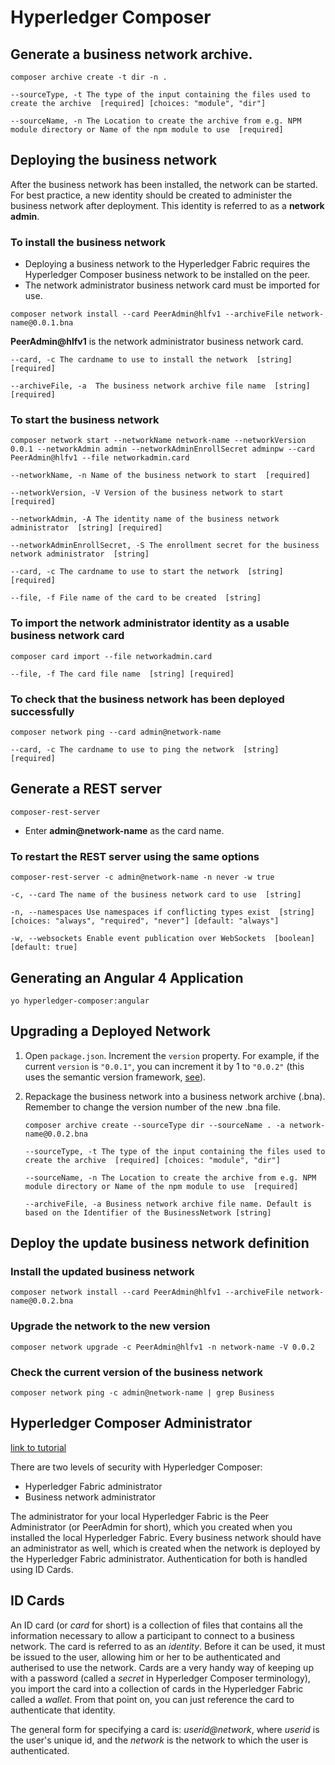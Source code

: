 # Hyperledger Composer

## Generate a business network archive.

```shell
composer archive create -t dir -n .
```
```shell
--sourceType, -t The type of the input containing the files used to create the archive  [required] [choices: "module", "dir"]
```
```shell
--sourceName, -n The Location to create the archive from e.g. NPM module directory or Name of the npm module to use  [required]
```

## Deploying the business network

After the business network has been installed, the network can be started. For best practice, a new identity should be created to administer the business network after deployment. This identity is referred to as a **network admin**.

### To install the business network

- Deploying a business network to the Hyperledger Fabric requires the Hyperledger Composer business network to be installed on the peer.
- The network administrator business network card must be imported for use.

```shell
composer network install --card PeerAdmin@hlfv1 --archiveFile network-name@0.0.1.bna
```
**PeerAdmin@hlfv1** is the network administrator business network card.

```shell
--card, -c The cardname to use to install the network  [string] [required]
```

```shell
--archiveFile, -a  The business network archive file name  [string] [required]
```

### To start the business network

```shell
composer network start --networkName network-name --networkVersion 0.0.1 --networkAdmin admin --networkAdminEnrollSecret adminpw --card PeerAdmin@hlfv1 --file networkadmin.card
```

```shell
--networkName, -n Name of the business network to start  [required]
```

```shell
--networkVersion, -V Version of the business network to start  [required]
```

```shell
--networkAdmin, -A The identity name of the business network administrator  [string] [required]
```

```shell
--networkAdminEnrollSecret, -S The enrollment secret for the business network administrator  [string]
```

```shell
--card, -c The cardname to use to start the network  [string] [required]
```

```shell
--file, -f File name of the card to be created  [string]
```

### To import the network administrator identity as a usable business network card

```shell
composer card import --file networkadmin.card
```

```shell
--file, -f The card file name  [string] [required]
```

### To check that the business network has been deployed successfully

```shell
composer network ping --card admin@network-name
```

```shell
--card, -c The cardname to use to ping the network  [string] [required]
```

## Generate a REST server

```shell
composer-rest-server
```
- Enter **admin@network-name** as the card name.

### To restart the REST server using the same options

```shell
composer-rest-server -c admin@network-name -n never -w true
```

```shell
-c, --card The name of the business network card to use  [string]
```

```shell
-n, --namespaces Use namespaces if conflicting types exist  [string] [choices: "always", "required", "never"] [default: "always"]
```

```shell
-w, --websockets Enable event publication over WebSockets  [boolean] [default: true]
```

## Generating an Angular 4 Application

```shell
yo hyperledger-composer:angular
```

## Upgrading a Deployed Network

1. Open `package.json`. Increment the `version` property. For example, if the current `version` is `"0.0.1"`, you can increment it by 1 to `"0.0.2"` (this uses the semantic version framework, [see](https://semver.org/)).
2. Repackage the business network into a business network archive (.bna). Remember to change the version number of the new .bna file.
    ```shell
    composer archive create --sourceType dir --sourceName . -a network-name@0.0.2.bna
    ```

    ```shell
    --sourceType, -t The type of the input containing the files used to create the archive  [required] [choices: "module", "dir"]
    ```

    ```shell
    --sourceName, -n The Location to create the archive from e.g. NPM module directory or Name of the npm module to use  [required]
    ```

    ```shell
    --archiveFile, -a Business network archive file name. Default is based on the Identifier of the BusinessNetwork [string]
    ```

## Deploy the update business network definition

### Install the updated business network

```shell
composer network install --card PeerAdmin@hlfv1 --archiveFile network-name@0.0.2.bna
```

### Upgrade the network to the new version

```shell
composer network upgrade -c PeerAdmin@hlfv1 -n network-name -V 0.0.2
```

### Check the current version of the business network

```shell
composer network ping -c admin@network-name | grep Business
```

## Hyperledger Composer Administrator

[link to tutorial](https://www.ibm.com/developerworks/cloud/library/cl-deploy-interact-extend-local-blockchain-network-with-hyperledger-composer/index.html)

There are two levels of security with Hyperledger Composer:
- Hyperledger Fabric administrator
- Business network administrator

The administrator for your local Hyperledger Fabric is the Peer Administrator (or PeerAdmin for short), which you created when you installed the local Hyperledger Fabric. Every business network should have an administrator as well, which is created when the network is deployed by the Hyperledger Fabric administrator. Authentication for both is handled using ID Cards.

## ID Cards

An ID card (or *card* for short) is a collection of files that contains all the information necessary to allow a participant to connect to a business network. The card is referred to as an *identity*. Before it can be used, it must be issued to the user, allowing him or her to be authenticated and autherised to use the network. Cards are a very handy way of keeping up with a password (called a *secret* in Hyperledger Composer terminology), you import the card into a collection of cards in the Hyperledger Fabric called a *wallet*. From that point on, you can just reference the card to authenticate that identity.

The general form for specifying a card is: *userid@network*, where *userid* is the user's unique id, and the *network* is the network to which the user is authenticated.
